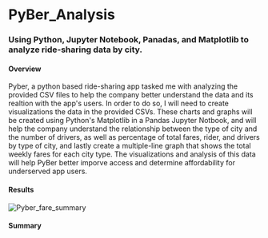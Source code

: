 # PyBer_Analysis

### Using Python, Jupyter Notebook, Panadas, and Matplotlib to analyze ride-sharing data by city.

#### Overview
   
  Pyber, a python based ride-sharing app tasked me with analyzing the provided CSV files to help the company better understand the data and its realtion with the app's users. In order to do so, I will need to create visualizations the data in the provided CSVs. These charts and graphs will be created using Python's Matplotlib in a Pandas Jupyter Notbook, and will help the company understand the relationship between the type of city and the number of drivers, as well as percentage of total fares, rider, and drivers by type of city, and lastly create a multiple-line graph that shows the total weekly fares for each city type. The visualizations and analysis of this data will help PyBer better imporve access and determine affordability for underserved app users.
   
#### Results


![Pyber_fare_summary](https://user-images.githubusercontent.com/99688417/164957683-3953cd08-be63-4790-9a7a-39db6ade3e38.png)


#### Summary
